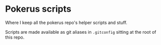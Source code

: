 # Pokerus scripts

Where I keep all the pokerus repo's helper scripts and stuff.

Scripts are made available as git aliases in `.gitconfig` sitting at the root of
this repo.
